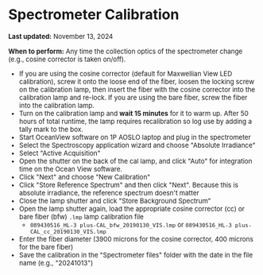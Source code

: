 # Spectrometer Calibration

<font size="2"> __Last updated:__ November 13, 2024


__When to perform:__ Any time the collection optics of the spectrometer change (e.g., cosine corrector is taken on/off).


- If you are using the cosine corrector (default for Maxwellian View LED calibration), screw it onto the loose end of the fiber, loosen the locking screw on the calibration lamp, then insert the fiber with the cosine corrector into the calibration lamp and re-lock. If you are using the bare fiber, screw the fiber into the calibration lamp.
- Turn on the calibration lamp and __wait 15 minutes__ for it to warm up. After 50 hours of total runtime, the lamp requires recalibration so log use by adding a tally mark to the box.
- Start OceanView software on 1P AOSLO laptop and plug in the spectrometer
- Select the Spectroscopy application wizard and choose "Absolute Irradiance"
- Select "Active Acquisition"
- Open the shutter on the back of the cal lamp, and click "Auto" for integration time on the Ocean View software.
- Click "Next" and choose "New Calibration"
- Click "Store Reference Spectrum" and then click "Next". Because this is absolute irradiance, the reference spectrum doesn't matter
- Close the lamp shutter and click "Store Background Spectrum"
- Open the lamp shutter again, load the appropriate cosine corrector (cc) or bare fiber (bfw) `.lmp` lamp calibration file
  - `089430516_HL-3 plus-CAL_bfw_20190130_VIS.lmp` or `089430516_HL-3 plus-CAL_cc_20190130_VIS.lmp`
- Enter the fiber diameter (3900 microns for the cosine corrector, 400 microns for the bare fiber)
- Save the calibration in the "Spectrometer files" folder with the date in the file name (e.g., "20241013")